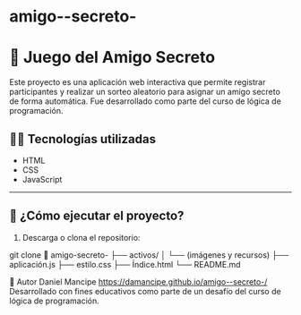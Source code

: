 # amigo--secreto-
# 🎁 Juego del Amigo Secreto

Este proyecto es una aplicación web interactiva que permite registrar participantes y realizar un sorteo aleatorio para asignar un amigo secreto de forma automática. Fue desarrollado como parte del curso de lógica de programación.

## 👨‍💻 Tecnologías utilizadas

- HTML
- CSS
- JavaScript

---

## 🚀 ¿Cómo ejecutar el proyecto?

1. Descarga o clona el repositorio:

git clone 
📁 amigo-secreto-
├── activos/
│   └── (imágenes y recursos)
├── aplicación.js
├── estilo.css
├── Índice.html
└── README.md

🧠 Autor
Daniel Mancipe
https://damancipe.github.io/amigo--secreto-/
Desarrollado con fines educativos como parte de un desafío del curso de lógica de programación.
